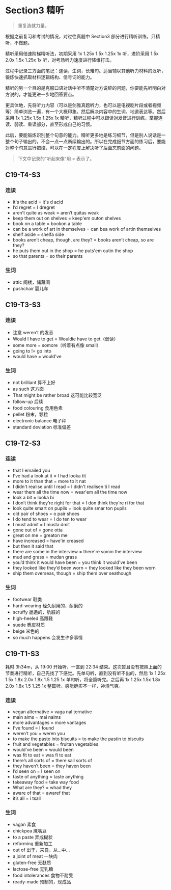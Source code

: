 # Section3 精听

> 重复造就力量。

根据之前复习和考试的情况，对过往真题中 Section3 部分进行精听训练，只精听，不做题。

精听采用倍速阶梯精听法，初期采用 1x 1.25x 1.5x 1.25x 1x 听，进阶采用 1.5x 2.0x 1.5x 1.25x 1x 听，对考场听力速度进行降维打击。

过程中记录三方面的笔记：连读，生词，长难句。适当辅以其他听力材料的泛听，锻炼快速抓取材料逻辑结构、信号词的能力。

精听的另一个目的是克服口语对话中听不清楚对方说辞的问题，你要能先听明白对方说的，才能更进一步地回答要点。

更具体地，先将听力内容（可以是剑雅真题听力，也可以是电视剧片段或者视频等）简单浏览一遍，有一个大概印象。然后解决内容中的生词、地道表达等。然后采用 1x 1.25x 1.5x 1.25x 1x 精听，精听过程中可以跟读对发音进行训练，掌握连读、弱读、重读部分，直至形成自己的习惯。

此后，要能锻炼识别整个句意的能力。精听更多地是练习细节，但是别人说话是一整个句子输出的，不会一点一点断续输出的。所以在完成细节方面的练习后，要能对整个句意进行把控，可以在一定程度上解决听了后面忘前面的问题。

> 下文中记录的“听起来像”用 = 表示了。

## C19-T4-S3

### 连读

- it's the acid = it's d acid
- I’d regret = I dregret
- aren’t quite as weak = aren’t quitas weak
- keep them out on shelves = keep'em outon shelves
- book on a table = bookon a table
- can be a work of art in themselves = can bea work of artin themselves
- shelf aside = shelfa side
- books aren’t cheap, though, are they? = books aren’t cheap, so are they?
- he puts them out in the shop = he puts'em outin the shop
- so that parents = so their parents

### 生词

- attic 阁楼，储藏间
- pushchair 婴儿车

## C19-T3-S3

### 连读

- 注意 weren’t 的发音
- Would I have to get = Wouldie have to get（弱读）
- some more = somore（听着有点像 small）
- going to != go into
- would have = would've

### 生词

- not brilliant 算不上好
- as such 这方面
- That might be rather broad 这可能比较宽泛
- follow-up 后续
- food colouring 食用色素
- pellet 粉末，颗粒
- electronic balance 电子秤
- standard deviation 标准偏差

## C19-T2-S3

### 连读

- that I emailed you
- I’ve had a look at it = I had looka tit
- more to it than that = more to it nat
- I didn't realise until I read = I didn't realisen ti I read
- wear them all the time now = wear'em all the time now
- look a bit = looka bi
- I don’t think they’re right for that = I don think they're ri for that
- look quite smart on pupils = look quite smar ton pupils
- old pair of shoes = o pair shoes
- I do tend to wear = I do ten to wear
- I must admit = I musta dmit
- gone out of = gone otta
- great on me = greaton me
- have increased = have'in creased
- but then it said that
- there are some in the interview = there're somin the interview
- mud and grass = mudan grass
- you’d think it would have been = you think it would've been
- they looked like they’d been worn = they looked like they been worn
- ship them overseas, though = ship them over seathough

### 生词

- footwear 鞋类
- hard-wearing 经久耐用的，耐磨的
- scruffy 邋遢的，肮脏的
- high-heeled 高跟鞋
- suede 麂皮材质
- beige 米色的
- so much happens 会发生许多事情

## C19-T1-S3

耗时 3h34m，从 19:00 开始听，一直到 22:34 结束。这次暂且没有按照上面的节奏进行精听，自己先找了下感觉。先单句听，直到没有听不出的，然后 1x 1.25x 1.5x 1.8x 2.0x 1.8x 1.5 1.25 1x 单句听，将全篇听完。之后再 1x 1.25x 1.5x 1.8x 2.0x 1.8x 1.5 1.25 1x 整篇听。感觉确实不一样，神清气爽。

### 连读

- vegan alternative = vaga nal ternative
- main aims = mai naims
- more advantages = more vantages
- I’ve found = I found
- weren’t you = weren you
- to make the paste into biscuits = to make the pastin to biscuits
- fruit and vegetables = fruitan vegetables
- would’ve been = would been
- was fit to eat = was fi to eat
- there’s all sorts of = there sall sorts of
- they haven’t been = they haven been
- I’d seen on = I seen on
- taste of anything = taste anything
- takeaway food = take way food
- What are they? = whad they
- aware of that = awaref that
- it’s all = i tsall

### 生词

- vagan 素食
- chickpea 鹰嘴豆
- to a paste 弄成糊状
- reforming 重新加工
- out of 出于，来自，从...中...
- a joint of meat 一块肉
- gluten-free 无麸质
- lactose-free 无乳糖
- food intolerances 食物不耐受
- ready-made 预制的，现成品